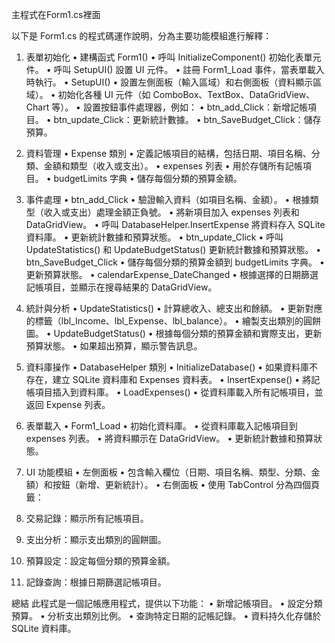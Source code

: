 主程式在Form1.cs裡面

以下是 Form1.cs 的程式碼運作說明，分為主要功能模組進行解釋：

1. 表單初始化
•	建構函式 Form1()
•	呼叫 InitializeComponent() 初始化表單元件。
•	呼叫 SetupUI() 設置 UI 元件。
•	註冊 Form1_Load 事件，當表單載入時執行。
•	SetupUI()
•	設置左側面板（輸入區域）和右側面板（資料顯示區域）。
•	初始化各種 UI 元件（如 ComboBox、TextBox、DataGridView、Chart 等）。
•	設置按鈕事件處理器，例如：
•	btn_add_Click：新增記帳項目。
•	btn_update_Click：更新統計數據。
•	btn_SaveBudget_Click：儲存預算。

2. 資料管理
•	Expense 類別
•	定義記帳項目的結構，包括日期、項目名稱、分類、金額和類型（收入或支出）。
•	expenses 列表
•	用於存儲所有記帳項目。
•	budgetLimits 字典
•	儲存每個分類的預算金額。

3. 事件處理
•	btn_add_Click
•	驗證輸入資料（如項目名稱、金額）。
•	根據類型（收入或支出）處理金額正負號。
•	將新項目加入 expenses 列表和 DataGridView。
•	呼叫 DatabaseHelper.InsertExpense 將資料存入 SQLite 資料庫。
•	更新統計數據和預算狀態。
•	btn_update_Click
•	呼叫 UpdateStatistics() 和 UpdateBudgetStatus() 更新統計數據和預算狀態。
•	btn_SaveBudget_Click
•	儲存每個分類的預算金額到 budgetLimits 字典。
•	更新預算狀態。
•	calendarExpense_DateChanged
•	根據選擇的日期篩選記帳項目，並顯示在搜尋結果的 DataGridView。

4. 統計與分析
•	UpdateStatistics()
•	計算總收入、總支出和餘額。
•	更新對應的標籤（lbl_Income、lbl_Expense、lbl_balance）。
•	繪製支出類別的圓餅圖。
•	UpdateBudgetStatus()
•	根據每個分類的預算金額和實際支出，更新預算狀態。
•	如果超出預算，顯示警告訊息。

5. 資料庫操作
•	DatabaseHelper 類別
•	InitializeDatabase()
•	如果資料庫不存在，建立 SQLite 資料庫和 Expenses 資料表。
•	InsertExpense()
•	將記帳項目插入到資料庫。
•	LoadExpenses()
•	從資料庫載入所有記帳項目，並返回 Expense 列表。

6. 表單載入
•	Form1_Load
•	初始化資料庫。
•	從資料庫載入記帳項目到 expenses 列表。
•	將資料顯示在 DataGridView。
•	更新統計數據和預算狀態。

7. UI 功能模組
•	左側面板
•	包含輸入欄位（日期、項目名稱、類型、分類、金額）和按鈕（新增、更新統計）。
•	右側面板
•	使用 TabControl 分為四個頁籤：
1.	交易記錄：顯示所有記帳項目。
2.	支出分析：顯示支出類別的圓餅圖。
3.	預算設定：設定每個分類的預算金額。
4.	記錄查詢：根據日期篩選記帳項目。

總結
此程式是一個記帳應用程式，提供以下功能：
•	新增記帳項目。
•	設定分類預算。
•	分析支出類別比例。
•	查詢特定日期的記帳記錄。
•	資料持久化存儲於 SQLite 資料庫。



